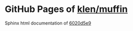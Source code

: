 GitHub Pages of [klen/muffin](https://github.com/klen/muffin.git)
===
Sphinx html documentation of [6020d5e9](https://github.com/klen/muffin/tree/6020d5e987619787c427eedff9af0ac5ee7b09a3)
